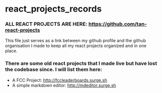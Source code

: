 # react_projects_records

### ALL REACT PROJECTS ARE HERE: https://github.com/tan-react-projects

This file just serves as a link between my github profile and the github organisation I made to keep all my react projects organized and in one place.


### There are some old react projects that I made live but have lost the codebase since. I will list them here: 
- A FCC Project: http://fccleaderboards.surge.sh
- A simple markdown editor: http://mdeditor.surge.sh 